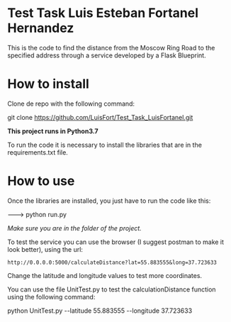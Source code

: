 # Test Task Luis Esteban Fortanel Hernandez
This is the code to find the distance from the Moscow Ring Road to the specified address through a service developed by a Flask Blueprint.

# How to install
Clone de repo with the following command:

git clone https://github.com/LuisFort/Test_Task_LuisFortanel.git

**This project runs in Python3.7**
 
To run the code it is necessary to install the libraries that are in the requirements.txt file.

# How to use

Once the libraries are installed, you just have to run the code like this:

--->       python run.py

*Make sure you are in the folder of the project.*

To test the service you can use the browser (I suggest postman to make it look better), using the url:

	http://0.0.0.0:5000/calculateDistance?lat=55.883555&long=37.723633

Change the latitude and longitude values to test more coordinates.


You can use the file UnitTest.py to test the calculationDistance function using the following command:

python UnitTest.py --latitude 55.883555 --longitude 37.723633


